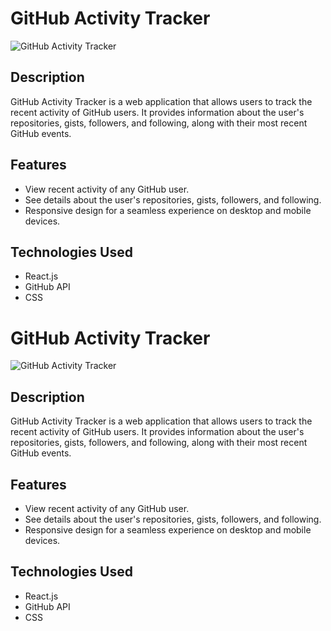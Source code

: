 # GitHub Activity Tracker

![GitHub Activity Tracker](link_to_your_logo_image)

## Description

GitHub Activity Tracker is a web application that allows users to track the recent activity of GitHub users. It provides information about the user's repositories, gists, followers, and following, along with their most recent GitHub events.

## Features

- View recent activity of any GitHub user.
- See details about the user's repositories, gists, followers, and following.
- Responsive design for a seamless experience on desktop and mobile devices.

## Technologies Used

- React.js
- GitHub API
- CSS

# GitHub Activity Tracker

![GitHub Activity Tracker](link_to_your_logo_image)

## Description

GitHub Activity Tracker is a web application that allows users to track the recent activity of GitHub users. It provides information about the user's repositories, gists, followers, and following, along with their most recent GitHub events.

## Features

- View recent activity of any GitHub user.
- See details about the user's repositories, gists, followers, and following.
- Responsive design for a seamless experience on desktop and mobile devices.

## Technologies Used

- React.js
- GitHub API
- CSS